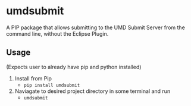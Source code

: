 # umdsubmit

A PIP package that allows submitting to the UMD Submit Server from the command line, without the Eclipse Plugin.

## Usage

(Expects user to already have pip and python installed)

1. Install from Pip
    - ```pip install umdsubmit```
2. Naviagate to desired project directory in some terminal and run
    - ```umdsubmit```
